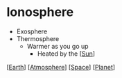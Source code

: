 # Ionosphere

- Exosphere
- Thermosphere
  - Warmer as you go up
    - Heated by the [[Sun]]

[[Earth]] [[Atmosphere]] [[Space]] [[Planet]]

[//begin]: # "Autogenerated link references for markdown compatibility"
[sun]: sun "Sun"
[earth]: earth "Earth 🜨"
[atmosphere]: atmosphere "Atmosphere"
[space]: space "Space"
[planet]: planet "Planet"
[//end]: # "Autogenerated link references"